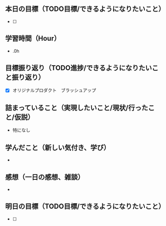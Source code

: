 ## 本日の目標（TODO目標/できるようになりたいこと）
- [ ]
## 学習時間（Hour）
- .0h
## 目標振り返り（TODO進捗/できるようになりたいこと振り返り）
- [x] オリジナルプロダクト　ブラッシュアップ

## 詰まっていること（実現したいこと/現状/行ったこと/仮説）
- 特になし
## 学んだこと（新しい気付き、学び）
-
## 感想（一日の感想、雑談）
- 
## 明日の目標（TODO目標/できるようになりたいこと）
- [ ]
